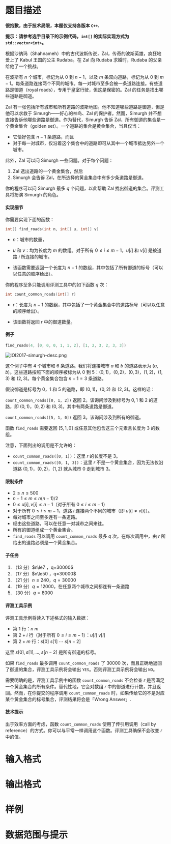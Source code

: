 
# 题目描述

**很抱歉，由于技术局限，本题仅支持各版本 `C++`.**

**提示：请参考选手目录下的示例代码，`int[]` 的实际实现方式为 `std::vector<int>`。**

根据沙纳玛（Shahnameh）中的古代波斯传说，Zal，传奇的波斯英雄，疯狂地爱上了 Kabul 王国的公主 Rudaba。在 Zal 向 Rudaba 求婚时，Rudaba 的父亲给他了一个挑战。

在波斯有 $n$ 个城市，标记为从 $0$ 到 $n-1$，以及 $m$ 条双向道路，标记为从 $0$ 到 $m-1$。每条道路连接两个不同的城市。每一对城市至多会被一条道路连接。有些道路是御道（royal roads），专用于皇室行驶，但这是保密的。Zal 的任务是找出哪些道路是御道。

Zal 有一张包括所有城市和所有道路的波斯地图。他不知道哪些道路是御道，但是他可以求救于 Simurgh——好心的神鸟、Zal 的保护者。然而，Simurgh 并不想直接告诉他哪些道路是御道。作为替代，Simurgh 告诉 Zal，所有御道的集合是一个黄金集合（golden set）。一个道路的集合是黄金集合，当且仅当：

- 它恰好包含 $n-1$ 条道路，而且
- 对于每一对城市，仅沿着这个集合中的道路即可从其中一个城市抵达另外一个城市。

此外，Zal 可以问 Simurgh 一些问题。对于每个问题：
1. Zal 选出道路的一个黄金集合，然后
2. Simurgh 会告诉 Zal，在所选择的黄金集合中有多少条道路是御道。

你的程序可以问 Simurgh 最多 $q$ 个问题，以此帮助 Zal 找出御道的集合。评测工具将扮演 Simurgh 的角色。

#### 实现细节

你需要实现下面的函数：
```cpp
int[] find_roads(int n, int[] u, int[] v)
```

- $n$：城市的数量，

- $u$ 和 $v$：均为长度为 $m$ 的数组。对于所有 $0 \le i \le m-1$，$u[i]$ 和 $v[i]$ 是被道路 $i$ 所连接的城市。

- 该函数需要返回一个长度为 $n-1$ 的数组，其中包括了所有御道的标号（可以以任意的顺序给出）。

你的程序至多只能调用评测工具中的如下函数 $q$ 次：
```cpp
int count_common_roads(int[] r)
```

- $r$：长度为 $n-1$ 的数组，其中包括了一个黄金集合中的道路标号（可以以任意的顺序给出）。

- 该函数将返回 $r$ 中的御道数量。

#### 例子
```cpp
find_roads(4, [0, 0, 0, 1, 1, 2], [1, 2, 3, 2, 3, 3])
```

![IOI2017-simurgh-desc.png](/source/loj/3173/img/aHR0cHM6Ly9sb2otaW1nLnVweXVuLm1lbmNpLm1lbXNldDAuY24vMjAxOS8wNy8yOS81ZDNlZDI3NjljN2VjLnBuZw==.png)

这个例子中有 $4$ 个城市和 $6$ 条道路。我们将连接城市 $a$ 和 $b$ 的道路表示为 $(a, b)$。这些道路按照下面的顺序被标为从 $0$ 到 $5$：$(0, 1)$，$(0, 2)$，$(0, 3)$，$(1, 2)$，$(1, 3)$ 和 $(2, 3)$。每个黄金集合包含 $n-1=3$ 条道路。

假设御道是标号为 $0$，$1$ 和 $5$ 的道路，即 $(0, 1)$，$(0, 2)$ 和 $(2, 3)$。这样的话：

`count_common_roads([0, 1, 2])` 返回 $2$。该询问涉及到标号为 $0, 1$ 和 $2$ 的道路，即 $(0, 1)$，$(0, 2)$ 和 $(0, 3)$。其中有两条道路是御道。

`count_common_roads([5, 1, 0])` 返回 $3$。该询问涉及到所有的御道。

函数 `find_roads` 需要返回 $[5, 1, 0]$ 或任意其他包含这三个元素且长度为 $3$ 的数组。

注意，下面列出的调用是不允许的：

- `count_common_roads([0, 1])`：这里 $r$ 的长度不是 $3$。
- `count_common_roads([0, 1, 3])`：这里 $r$ 不是一个黄金集合，因为无法仅沿道路 $(0, 1)$，$(0, 2)$，$(1, 2)$ 就从城市 $0$ 走到城市 $3$。

#### 限制条件

- $2 \le n \le 500$
- $n-1 \le m \le n(n-1)/2$
- $0 \le u[i], v[i] \le n-1$（对于所有 $0 \le i \le m-1$）
- 对于所有 $0 \le i \le m-1$，道路 $i$ 连接两个不同的城市（即 $u[i] \ne v[i]$）。
- 每对城市之间至多连有一条道路。
- 经由这些道路，可以在任意一对城市之间来往。
- 所有的御道组成一个黄金集合。
- `find_roads` 可以调用 `count_common_roads` 最多 $q$ 次。在每次调用中，由 $r$ 所给出的道路必须是一个黄金集合。

#### 子任务
1. （$13$ 分）$n\le7  $，$q=30000$
2. （$17$ 分）$n\le50 $，$q=30000$
3. （$21$ 分）$n\le240$，$q=30000$
4. （$19$ 分）$q=12000$，在任意两个城市之间都连有一条道路
5. （$30$ 分）$q=8000$

#### 评测工具示例

评测工具示例将读入下述格式的输入数据：

- 第 $1$ 行：$n~m$
- 第 $2+i$ 行（对于所有 $0 \le i \le m-1$）：$u[i]~v[i]$
- 第 $2+m$ 行：$s[0]~s[1]~\cdots~s[n-2]$

这里 $s[0], s[1], \ldots, s[n-2]$ 是所有御道的标号。

如果 `find_roads` 最多调用 `count_common_roads` 了 $30000$ 次，而且正确地返回了御道的集合，评测工具示例将会输出 `YES`。否则评测工具示例将会输出 `NO`。

需要明确的是，评测工具示例中的函数 `count_common_roads` 不会检查 $r$ 是否满足一个黄金集合的所有条件。替代性地，它会对数组 $r$ 中的御道进行计数，并且返回。然而，在你提交的程序调用 `count_common_roads` 时，如果传给它的不是对应某个黄金集合的标号集合，评测结果将会是「Wrong Answer」.

#### 技术提示

出于效率方面的考虑，函数 `count_common_roads` 使用了传引用调用（call by reference）的方式。你可以与平常一样调用这个函数。评测工具确保不会改变 $r$ 中的值。

# 输入格式



# 输出格式



# 样例



# 数据范围与提示



